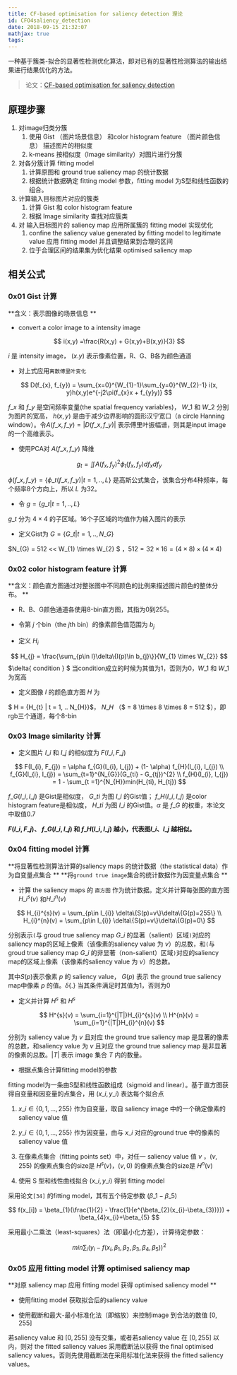 ```yaml
---
title: CF-based optimisation for saliency detection 理论
id: CFO4saliency_detection
date: 2018-09-15 21:32:07
mathjax: true
tags:
---
```

一种基于簇类-拟合的显著性检测优化算法，即对已有的显著性检测算法的输出结果进行结果优化的方法。<!-- more -->

> 论文：[CF-based optimisation for saliency detection](https://ieeexplore.ieee.org/document/8361747/)

## 原理步骤

1. 对image归类分簇
   1. 使用 Gist （图片场景信息） 和color histogram feature （图片颜色信息） 描述图片的相似度
   2. k-means 按相似度（Image similarity）对图片进行分簇
2. 对各分簇计算 fitting model
   1. 计算原图和 ground true saliency map 的统计数据
   2. 根据统计数据确定 fitting model 参数，fitting model 为S型和线性函数的组合。
3. 计算输入目标图片对应的簇类
   1. 计算 Gist 和 color histogram feature
   2. 根据 Image similarity 查找对应簇类
4. 对 输入目标图片的 saliency map 应用所属簇的 fitting model 实现优化
   1. confine the saliency value generated by fitting model to legitimate value 应用 fitting model 并且调整结果到合理的区间
   2. 位于合理区间的结果集为优化结果 optimised saliency map

## 相关公式

### 0x01 Gist 计算

**含义：表示图像的场景信息 **

* convert a color image to a intensity image 

$$
i(x,y) =\frac{R(x,y) + G(x,y)+B(x,y)}{3}
$$

$i$ 是 intensity image， $(x. y)$ 表示像素位置，R、G、B各为颜色通道

* 对上式应用`离散傅里叶变化`

$$
D(f_{x}, f_{y}) = \sum_{x=0}^{W_{1}-1}\sum_{y=0}^{W_{2}-1} i(x, y)h(x,y)e^{-j2\pi(f_{x}x + f_{y}y)}
$$

$f\_{x}$ 和 $f\_{y}$ 是空间频率变量(the spatial frequency variables)， $W\_{1}$ 和 $W\_{2}$ 分别为图片的宽高， $h(x,y)$ 是由于减少边界影响的圆形汉宁宽口（a circle Hanning window）。令$A(f\_{x}, f\_{y}) = |D(f\_{x}, f\_{y})|$ 表示傅里叶振幅谱，则其是input image 的一个高维表示。

* 使用PCA对 $A(f\_{x}, f\_{y})$ 降维

$$
g_{t} = \iint A(f_{x}, f_{y})^{2}\phi_{t}(f_{x}, f_{y})df_{x}df_{y}
$$

$\phi(f\_{x}, f\_{y}) = \{\phi\_{t}(f\_{x}, f\_{y}) | t = 1, .., L\}$ 是高斯公式集合，该集合分布4种频率，每个频率8个方向上，所以 $L$ 为32。

* 令 $g = \{ g\_{t} | t = 1, .. , L\}$

$g\_{t}$ 分为 $4 \times  4$ 的子区域。16个子区域的均值作为输入图片的表示

* 定义Gist为 $G = \{G\_{t} | t = 1, .., N\_{G}\}$

$N\_{G} = 512 << W\_{1} \times W\_{2} $ ，$512 = 32 \times 16 = (4 \times 8) \times (4 \times 4)$


### 0x02 color histogram feature 计算

**含义：颜色直方图通过对整张图中不同颜色的比例来描述图片颜色的整体分布。 **

* R、B、G颜色通道各使用8-bin直方图，其指为0到255。

* 令第 $j$ 个bin（the $j$th bin）的像素颜色值范围为 $b_{j}$

* 定义 $H_{i}$

$$
H_{j} = \frac{\sum_{p\in I}\delta\{I(p)\in b_{j}\}}{W_{1} \times W_{2}}
$$
$\delta\{ condition \} $ 当condition成立的时候为其值为1，否则为0，$W\_{1}$ 和 $W\_{1}$ 为宽高

* 定义图像 $I$ 的颜色直方图 $H$ 为

$ H = \{H\_{t} | t = 1, .. N\_{H}\}$， $N\_{H}$ （$ = 8 \times 8 \times 8 = 512 $），即rgb三个通道，每个8-bin


### 0x03 Image similarity 计算

* 定义图片 $I\_{i}$ 和 $I\_{j}$ 的相似度为 $F(I\_{i}, F\_{j})$

$$
F(I_{i}, F_{j}) = \alpha f_{G}(I_{i}, I_{j}) + (1- \alpha) f_{H}(I_{i}, I_{j}) \\
f_{G}(I_{i}, I_{j}) = \sum_{t=1}^{N_{G}}(G_{ti} - G_{tj})^{2} \\
f_{H}(I_{i}, I_{j}) = 1 - \sum_{t =1}^{N_{H}}min(H_{ti}, H_{tj})
$$

$f\_{G}(I\_{i}, I\_{j})$ 是Gist是相似度， $G\_{ti}$ 为图 $I\_{i}$ 的Gist值； $f\_{H}(I\_{i}, I\_{j})$ 是color histogram feature是相似度， $H\_{ti}$ 为图 $I\_{i}$ 的Gist值。$\alpha$ 是 $f\_{G}$ 的权重，本论文中取值0.7

**$F(I\_{i}, F\_{j})$、  $f\_{G}(I\_{i}, I\_{j})$ 和 $f\_{H}(I\_{i}, I\_{j})$ 越小，代表图$I\_{i}$、$I\_{j}$ 越相似。**

### 0x04 fitting model 计算

**将显著性检测算法计算的saliency maps 的统计数据（the statistical data）作为自变量点集合 ** 
**将`ground true image`集合的统计数据作为因变量点集合 **

* 计算 the saliency maps 的 `直方图` 作为统计数据。定义并计算每张图的直方图 $H\_{i}^{s}(v)$ 和$H\_{i}^{n}(v)$

$$
H_{i}^{s}(v) = \sum_{p\in I_{i}} \delta\{S(p)=v\}\delta\{G(p)=255\} \\
      H_{i}^{n}(v) = \sum_{p\in I_{i}} \delta\{S(p)=v\}\delta\{G(p)=0\}
$$

分别表示`(`与 groud true saliency map $G\_{i}$ 的显著（salient）区域`)`对应的saliency map的区域上像素（该像素的saliency value 为 $v$）的总数，和`(`与 groud true saliency map $G\_{i}$ 的非显著（non-salient）区域`)`对应的saliency map的区域上像素（该像素的saliency value 为 $v$）的总数。

其中$S(p)$表示像素 $p$ 的 saliency value， $G(p)$ 表示 the ground  true saliency map中像素 $p$ 的值。$\delta\{ . \}$ 当其条件满足时其值为1，否则为0

* 定义并计算 $H^{s}$ 和 $H^{s}$ 

$$
H^{s}(v) = \sum_{i=1}^{|T|}H_{i}^{s}(v) \\
H^{n}(v) = \sum_{i=1}^{|T|}H_{i}^{n}(v)
$$

分别为 saliency value 为 $v$ 且对应 the ground true saliency map 是显著的像素的总数，和saliency value 为 $v$ 且对应 the ground true saliency map 是非显著的像素的总数。$|T|$ 表示 image 集合 $T$ 内的数量。


* 根据点集合计算fitting model的参数

fitting model为一条由S型和线性函数组成（sigmoid and linear）。基于直方图获得自变量和因变量的点集合，用 $(x\_{i}, y\_{i})$ 表达每个拟合点

   1. $x\_{i} \in \{0, 1, ..., 255 \}$ 作为自变量，取自 saliency image 中的一个确定像素的 saliency value 值

   2. $y\_{i} \in \{0, 1, ..., 255 \}$ 作为因变量，由与 $x\_{i}$ 对应的ground true 中的像素的 saliency value 值

   3. 在像素点集合（fitting points set）中，对任一 saliency value 值  $v$ ，$(v, 255)$ 的像素点集合的size是 $H^{s}(v)$，$(v, 0)$ 的像素点集合的size是 $H^{n}(v)$ 

   4. 使用 S 型和线性曲线拟合 $(x\_{i}, y\_{i})$ 得到 fitting model

采用论文`[34]` 的fitting model，其有五个待定参数 $(\beta\_{1} - \beta\_{5})$

$$
f(x_[i]) = \beta_{1}(\frac{1}{2} - \frac{1}{e^{\beta_{2}(x_{i}-\beta_{3})}}) + \beta_{4}x_{i}+\beta_{5}
$$

采用最小二乘法（least-squares）法（即最小化方差），计算待定参数：

$$
min \sum_{i}(y_{i} - f(x_{i},\beta_{1},\beta_{2},\beta_{3},\beta_{4},\beta_{5}))^{2}
$$


### 0x05 应用 fitting model 计算 optimised saliency map

**对原 saliency map 应用 fitting model 获得 optimised saliency model **

* 使用fitting model 获取拟合后的saliency value

* 使用截断和最大-最小标准化法（即缩放）来控制image 到合法的数值 $[0, 255]$ 

若saliency value 和 $[0, 255]$ 没有交集，或者若saliency value 在 $[0, 255]$ 以内，则对  the fitted saliency values 采用截断法以获得  the final optimised saliency values。否则先使用截断法在采用标准化法来获得 the fitted saliency values。